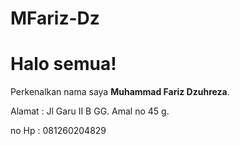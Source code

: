 # MFariz-Dz

# Halo semua! 

Perkenalkan nama saya **Muhammad Fariz Dzuhreza**.

Alamat : Jl Garu II B GG. Amal no 45 g.

no Hp : 081260204829
